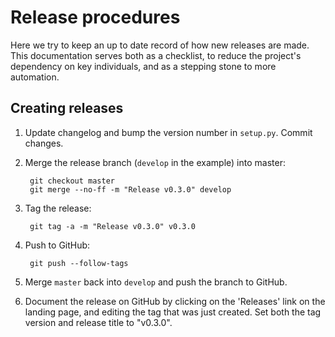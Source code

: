 # Release procedures

Here we try to keep an up to date record of how new releases are made. This
documentation serves both as a checklist, to reduce the project's dependency on
key individuals, and as a stepping stone to more automation.

## Creating releases

1. Update changelog and bump the version number in `setup.py`. Commit changes.

2. Merge the release branch (``develop`` in the example) into master:

        git checkout master
        git merge --no-ff -m "Release v0.3.0" develop

3. Tag the release:

        git tag -a -m "Release v0.3.0" v0.3.0

4. Push to GitHub:

        git push --follow-tags

5. Merge ``master`` back into ``develop`` and push the branch to GitHub.

6. Document the release on GitHub by clicking on the 'Releases' link on the landing page,
   and editing the tag that was just created. Set both the tag version and release title
   to "v0.3.0".
